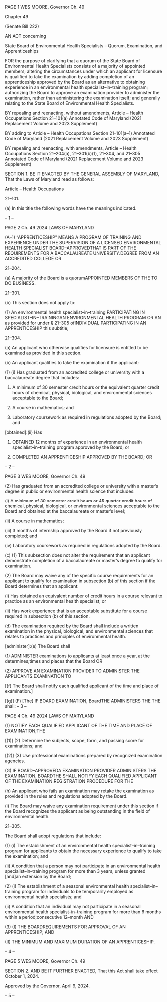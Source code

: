 PAGE 1
WES MOORE, Governor Ch. 49

Chapter 49

(Senate Bill 222)

AN ACT concerning

State Board of Environmental Health Specialists – Quorum, Examination, and
Apprenticeships

FOR the purpose of clarifying that a quorum of the State Board of Environmental Health
Specialists consists of a majority of appointed members; altering the circumstances
under which an applicant for licensure is qualified to take the examination by adding
completion of an apprenticeship approved by the Board as an alternative to obtaining
experience in an environmental health specialist–in–training program; authorizing
the Board to approve an examination provider to administer the examination, rather
than administering the examination itself; and generally relating to the State Board
of Environmental Health Specialists.

BY repealing and reenacting, without amendments,
Article – Health Occupations
Section 21–101(a)
Annotated Code of Maryland
(2021 Replacement Volume and 2023 Supplement)

BY adding to
Article – Health Occupations
Section 21–101(a–1)
Annotated Code of Maryland
(2021 Replacement Volume and 2023 Supplement)

BY repealing and reenacting, with amendments,
Article – Health Occupations
Section 21–204(a), 21–301(b)(1), 21–304, and 21–305
Annotated Code of Maryland
(2021 Replacement Volume and 2023 Supplement)

SECTION 1. BE IT ENACTED BY THE GENERAL ASSEMBLY OF MARYLAND,
That the Laws of Maryland read as follows:

Article – Health Occupations

21–101.

(a) In this title the following words have the meanings indicated.

– 1 –

PAGE 2
Ch. 49 2024 LAWS OF MARYLAND

(A–1) “APPRENTICESHIP” MEANS A PROGRAM OF TRAINING AND EXPERIENCE
UNDER THE SUPERVISION OF A LICENSED ENVIRONMENTAL HEALTH SPECIALIST
BOARD–APPROVEDTHAT IS PART OF THE REQUIREMENTS FOR A BACCALAUREATE
UNIVERSITY.DEGREE FROM AN ACCREDITED COLLEGE OR

21–204.

(a) A majority of the Board is a quorumAPPOINTED MEMBERS OF THE TO DO
BUSINESS.

21–301.

(b) This section does not apply to:

(1) An environmental health specialist–in–training PARTICIPATING IN
SPECIALIST–IN–TRAININGAN ENVIRONMENTAL HEALTH PROGRAM OR AN
as provided for under § 21–305 ofINDIVIDUAL PARTICIPATING IN AN APPRENTICESHIP
this subtitle;

21–304.

(a) An applicant who otherwise qualifies for licensure is entitled to be examined
as provided in this section.

(b) An applicant qualifies to take the examination if the applicant:

(1) (i) Has graduated from an accredited college or university with a
baccalaureate degree that includes:

1. A minimum of 30 semester credit hours or the equivalent
quarter credit hours of chemical, physical, biological, and environmental sciences
acceptable to the Board;

2. A course in mathematics; and

3. Laboratory coursework as required in regulations adopted
by the Board; and

[obtained]:(ii) Has

1. OBTAINED 12 months of experience in an environmental
health specialist–in–training program approved by the Board; or

2. COMPLETED AN APPRENTICESHIP APPROVED BY THE
BOARD; OR

– 2 –

PAGE 3
WES MOORE, Governor Ch. 49

(2) Has graduated from an accredited college or university with a master’s
degree in public or environmental health science that includes:

(i) A minimum of 30 semester credit hours or 45 quarter credit
hours of chemical, physical, biological, or environmental sciences acceptable to the Board
and obtained at the baccalaureate or master’s level;

(ii) A course in mathematics;

(iii) 3 months of internship approved by the Board if not previously
completed; and

(iv) Laboratory coursework as required in regulations adopted by the
Board.

(c) (1) This subsection does not alter the requirement that an applicant
demonstrate completion of a baccalaureate or master’s degree to qualify for examination.

(2) The Board may waive any of the specific course requirements for an
applicant to qualify for examination in subsection (b) of this section if the Board determines
that an applicant:

(i) Has obtained an equivalent number of credit hours in a course
relevant to practice as an environmental health specialist; or

(ii) Has work experience that is an acceptable substitute for a course
required in subsection (b) of this section.

(d) The examination required by the Board shall include a written examination
in the physical, biological, and environmental sciences that relates to practices and
principles of environmental health.

[administer]:(e) The Board shall

(1) ADMINISTER examinations to applicants at least once a year, at the
determines;times and places that the Board OR

(2) APPROVE AN EXAMINATION PROVIDER TO ADMINISTER THE
APPLICANTS.EXAMINATION TO

[(f) The Board shall notify each qualified applicant of the time and place of
examination.]

[(g)] (F) [The] IF BOARD EXAMINATION, BoardTHE ADMINISTERS THE THE
shall:
– 3 –

PAGE 4
Ch. 49 2024 LAWS OF MARYLAND

(1) NOTIFY EACH QUALIFIED APPLICANT OF THE TIME AND PLACE OF
EXAMINATION;THE

[(1)] (2) Determine the subjects, scope, form, and passing score for
examinations; and

[(2)] (3) Use professional examinations prepared by recognized
examination agencies.

(G) IF BOARD–APPROVEDA EXAMINATION PROVIDER ADMINISTERS THE
EXAMINATION, BOARDTHE SHALL NOTIFY EACH QUALIFIED APPLICANT OF THE
EXAMINATION.REGISTRATION PROCEDURE FOR THE

(h) An applicant who fails an examination may retake the examination as
provided in the rules and regulations adopted by the Board.

(i) The Board may waive any examination requirement under this section if the
Board recognizes the applicant as being outstanding in the field of environmental health.

21–305.

The Board shall adopt regulations that include:

(1) (i) The establishment of an environmental health
specialist–in–training program for applicants to obtain the necessary experience to qualify
to take the examination; and

(ii) A condition that a person may not participate in an
environmental health specialist–in–training program for more than 3 years, unless granted
[and]an extension by the Board;

(2) (i) The establishment of a seasonal environmental health
specialist–in–training program for individuals to be temporarily employed as
environmental health specialists; and

(ii) A condition that an individual may not participate in a seasonal
environmental health specialist–in–training program for more than 6 months within a
period;consecutive 12–month AND

(3) (I) THE BOARDREQUIREMENTS FOR APPROVAL OF AN
APPRENTICESHIP; AND

(II) THE MINIMUM AND MAXIMUM DURATION OF AN
APPRENTICESHIP.

– 4 –

PAGE 5
WES MOORE, Governor Ch. 49

SECTION 2. AND BE IT FURTHER ENACTED, That this Act shall take effect
October 1, 2024.

Approved by the Governor, April 9, 2024.

– 5 –